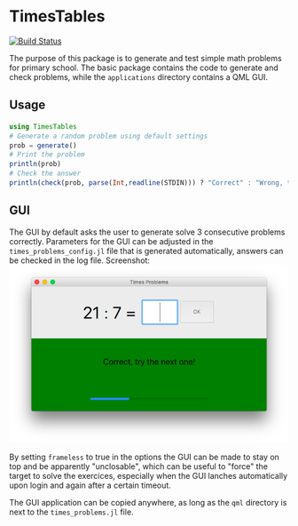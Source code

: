 # TimesTables

[![Build Status](https://travis-ci.org/barche/TimesTables.jl.svg?branch=master)](https://travis-ci.org/barche/TimesTables.jl)

The purpose of this package is to generate and test simple math problems for primary school. The basic package contains the code to generate and check problems, while the `applications` directory contains a QML GUI.

## Usage

```julia
using TimesTables
# Generate a random problem using default settings
prob = generate()
# Print the problem
println(prob)
# Check the answer
println(check(prob, parse(Int,readline(STDIN))) ? "Correct" : "Wrong, the correct answer was $(compute(prob))")
```

## GUI
The GUI by default asks the user to generate solve 3 consecutive problems correctly. Parameters for the GUI can be adjusted in the
`times_problems_config.jl` file that is generated automatically, answers can be checked in the log file. Screenshot:
![Screenshot](screenshot.png?raw=true "Plots example")

By setting `frameless` to true in the options the GUI can be made to stay on top and be apparently "unclosable", which can be useful to "force" the target to solve the exercices, especially when the GUI lanches automatically upon login and again after a certain timeout.

The GUI application can be copied anywhere, as long as the `qml` directory is next to the `times_problems.jl` file.